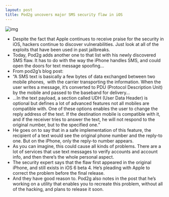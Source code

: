 ```yaml
---
layout: post
title: Pod2g uncovers major SMS security flaw in iOS
---
```

![img](http://media.idownloadblog.com/wp-content/uploads/2012/08/sms-flaw.jpg)
* Despite the fact that Apple continues to receive praise for the security in iOS, hackers continue to discover vulnerabilities. Just look at all of the exploits that have been used in past jailbreaks.
* Today, Pod2g adds another one to that list with his newly discovered SMS flaw. It has to do with the way the iPhone handles SMS, and could open the doors for text message spoofing…
* From pod2g’s blog post:
* “A SMS text is basically a few bytes of data exchanged between two mobile phones,  with the carrier transporting the information. When the user writes a message, it’s converted to PDU (Protocol Description Unit) by the mobile and passed to the baseband for delivery…
* …In the text payload, a section called UDH (User Data Header) is optional but defines a lot of advanced features not all mobiles are compatible with. One of these options enables the user to change the reply address of the text. If the destination mobile is compatible with it, and if the receiver tries to answer the text, he will not respond to the original number, but to the specified one.”
* He goes on to say that in a safe implementation of this feature, the recipient of a text would see the original phone number and the reply-to one. But on the iPhone, only the reply-to number appears.
* As you can imagine, this could cause all kinds of problems. There are a lot of services that use text messages to verify accounts and account info, and then there’s the whole personal aspect.
* The security expert says that the flaw first appeared in the original iPhone, and still exists in iOS 6 beta 4. He’s pleading with Apple to correct the problem before the final release.
* And they have good reason to. Pod2g also notes in the post that he’s working on a utility that enables you to recreate this problem, without all of the hacking, and plans to release it soon.

